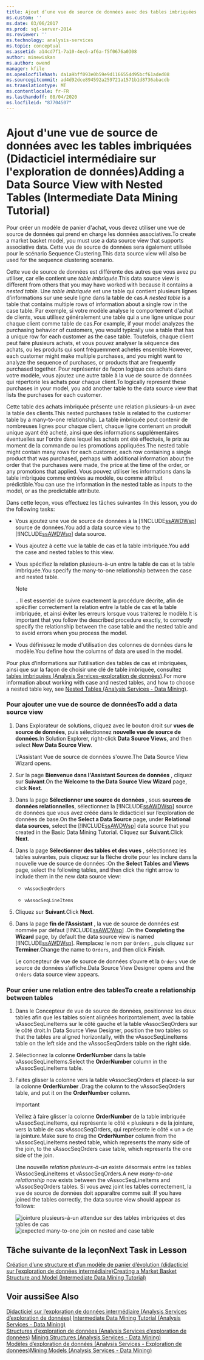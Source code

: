 ```yaml
---
title: Ajout d’une vue de source de données avec des tables imbriquées (didacticiel sur l’exploration de données intermédiaire) | Microsoft Docs
ms.custom: ''
ms.date: 03/06/2017
ms.prod: sql-server-2014
ms.reviewer: ''
ms.technology: analysis-services
ms.topic: conceptual
ms.assetid: a14cd7f1-7a10-4ec6-af6a-f5f0676a0308
author: minewiskan
ms.author: owend
manager: kfile
ms.openlocfilehash: da1a9bff093e0b59e9d1166554d95bcf61aded08
ms.sourcegitcommit: ad4d92dce894592a259721a1571b1d8736abacdb
ms.translationtype: MT
ms.contentlocale: fr-FR
ms.lasthandoff: 08/04/2020
ms.locfileid: "87704507"
---
```

# <a name="adding-a-data-source-view-with-nested-tables-intermediate-data-mining-tutorial"></a><span data-ttu-id="4c4d4-102">Ajout d'une vue de source de données avec les tables imbriquées (Didacticiel intermédiaire sur l'exploration de données)</span><span class="sxs-lookup"><span data-stu-id="4c4d4-102">Adding a Data Source View with Nested Tables (Intermediate Data Mining Tutorial)</span></span>
  <span data-ttu-id="4c4d4-103">Pour créer un modèle de panier d'achat, vous devez utiliser une vue de source de données qui prend en charge les données associatives.</span><span class="sxs-lookup"><span data-stu-id="4c4d4-103">To create a market basket model, you must use a data source view that supports associative data.</span></span> <span data-ttu-id="4c4d4-104">Cette vue de source de données sera également utilisée pour le scénario Sequence Clustering.</span><span class="sxs-lookup"><span data-stu-id="4c4d4-104">This data source view will also be used for the sequence clustering scenario.</span></span>  
  
 <span data-ttu-id="4c4d4-105">Cette vue de source de données est différente des autres que vous avez pu utiliser, car elle contient une *table imbriquée*.</span><span class="sxs-lookup"><span data-stu-id="4c4d4-105">This data source view is different from others that you may have worked with because it contains a *nested table*.</span></span> <span data-ttu-id="4c4d4-106">Une *table imbriquée* est une table qui contient plusieurs lignes d’informations sur une seule ligne dans la table de cas.</span><span class="sxs-lookup"><span data-stu-id="4c4d4-106">A *nested table* is a table that contains multiple rows of information about a single row in the case table.</span></span> <span data-ttu-id="4c4d4-107">Par exemple, si votre modèle analyse le comportement d'achat de clients, vous utilisez généralement une table qui a une ligne unique pour chaque client comme table de cas.</span><span class="sxs-lookup"><span data-stu-id="4c4d4-107">For example, if your model analyzes the purchasing behavior of customers, you would typically use a table that has a unique row for each customer as the case table.</span></span> <span data-ttu-id="4c4d4-108">Toutefois, chaque client peut faire plusieurs achats, et vous pouvez analyser la séquence des achats, ou les produits qui sont fréquemment achetés ensemble.</span><span class="sxs-lookup"><span data-stu-id="4c4d4-108">However, each customer might make multiple purchases, and you might want to analyze the sequence of purchases, or products that are frequently purchased together.</span></span> <span data-ttu-id="4c4d4-109">Pour représenter de façon logique ces achats dans votre modèle, vous ajoutez une autre table à la vue de source de données qui répertorie les achats pour chaque client.</span><span class="sxs-lookup"><span data-stu-id="4c4d4-109">To logically represent these purchases in your model, you add another table to the data source view that lists the purchases for each customer.</span></span>  
  
 <span data-ttu-id="4c4d4-110">Cette table des achats imbriquée présente une relation plusieurs-à-un avec la table des clients.</span><span class="sxs-lookup"><span data-stu-id="4c4d4-110">This nested purchases table is related to the customer table by a many-to-one relationship.</span></span> <span data-ttu-id="4c4d4-111">La table imbriquée peut contenir de nombreuses lignes pour chaque client, chaque ligne contenant un produit unique ayant été acheté, ainsi que des informations supplémentaires éventuelles sur l'ordre dans lequel les achats ont été effectués, le prix au moment de la commande ou les promotions appliquées.</span><span class="sxs-lookup"><span data-stu-id="4c4d4-111">The nested table might contain many rows for each customer, each row containing a single product that was purchased, perhaps with additional information about the order that the purchases were made, the price at the time of the order, or any promotions that applied.</span></span> <span data-ttu-id="4c4d4-112">Vous pouvez utiliser les informations dans la table imbriquée comme entrées au modèle, ou comme attribut prédictible.</span><span class="sxs-lookup"><span data-stu-id="4c4d4-112">You can use the information in the nested table as inputs to the model, or as the predictable attribute.</span></span>  
  
 <span data-ttu-id="4c4d4-113">Dans cette leçon, vous effectuez les tâches suivantes :</span><span class="sxs-lookup"><span data-stu-id="4c4d4-113">In this lesson, you do the following tasks:</span></span>  
  
-   <span data-ttu-id="4c4d4-114">Vous ajoutez une vue de source de données à la [!INCLUDE[ssAWDWsp](../includes/ssawdwsp-md.md)] source de données.</span><span class="sxs-lookup"><span data-stu-id="4c4d4-114">You add a data source view to the [!INCLUDE[ssAWDWsp](../includes/ssawdwsp-md.md)] data source.</span></span>  
  
-   <span data-ttu-id="4c4d4-115">Vous ajoutez à cette vue la table de cas et la table imbriquée.</span><span class="sxs-lookup"><span data-stu-id="4c4d4-115">You add the case and nested tables to this view.</span></span>  
  
-   <span data-ttu-id="4c4d4-116">Vous spécifiez la relation plusieurs-à-un entre la table de cas et la table imbriquée.</span><span class="sxs-lookup"><span data-stu-id="4c4d4-116">You specify the many-to-one relationship between the case and nested table.</span></span>  
  
    > [!NOTE]  
    >  <span data-ttu-id="4c4d4-117">.</span><span class="sxs-lookup"><span data-stu-id="4c4d4-117">.</span></span> <span data-ttu-id="4c4d4-118">Il est essentiel de suivre exactement la procédure décrite, afin de spécifier correctement la relation entre la table de cas et la table imbriquée, et ainsi éviter les erreurs lorsque vous traiterez le modèle.</span><span class="sxs-lookup"><span data-stu-id="4c4d4-118">It is important that you follow the described procedure exactly, to correctly specify the relationship between the case table and the nested table and to avoid errors when you process the model.</span></span>  
  
-   <span data-ttu-id="4c4d4-119">Vous définissez le mode d'utilisation des colonnes de données dans le modèle.</span><span class="sxs-lookup"><span data-stu-id="4c4d4-119">You define how the columns of data are used in the model.</span></span>  
  
 <span data-ttu-id="4c4d4-120">Pour plus d’informations sur l’utilisation des tables de cas et imbriquées, ainsi que sur la façon de choisir une clé de table imbriquée, consultez [tables imbriquées &#40;Analysis Services-exploration de données&#41;](../../2014/analysis-services/data-mining/nested-tables-analysis-services-data-mining.md).</span><span class="sxs-lookup"><span data-stu-id="4c4d4-120">For more information about working with case and nested tables, and how to choose a nested table key, see [Nested Tables &#40;Analysis Services - Data Mining&#41;](../../2014/analysis-services/data-mining/nested-tables-analysis-services-data-mining.md).</span></span>  
  
### <a name="to-add-a-data-source-view"></a><span data-ttu-id="4c4d4-121">Pour ajouter une vue de source de données</span><span class="sxs-lookup"><span data-stu-id="4c4d4-121">To add a data source view</span></span>  
  
1.  <span data-ttu-id="4c4d4-122">Dans Explorateur de solutions, cliquez avec le bouton droit sur **vues de source de données**, puis sélectionnez **nouvelle vue de source de données**.</span><span class="sxs-lookup"><span data-stu-id="4c4d4-122">In Solution Explorer, right-click **Data Source Views**, and then select **New Data Source View**.</span></span>  
  
     <span data-ttu-id="4c4d4-123">L'Assistant Vue de source de données s'ouvre.</span><span class="sxs-lookup"><span data-stu-id="4c4d4-123">The Data Source View Wizard opens.</span></span>  
  
2.  <span data-ttu-id="4c4d4-124">Sur la page **Bienvenue dans l'Assistant Sources de données** , cliquez sur **Suivant**.</span><span class="sxs-lookup"><span data-stu-id="4c4d4-124">On the **Welcome to the Data Source View Wizard** page, click **Next**.</span></span>  
  
3.  <span data-ttu-id="4c4d4-125">Dans la page **Sélectionner une source de données** , sous **sources de données relationnelles**, sélectionnez la [!INCLUDE[ssAWDWsp](../includes/ssawdwsp-md.md)] source de données que vous avez créée dans le didacticiel sur l’exploration de données de base.</span><span class="sxs-lookup"><span data-stu-id="4c4d4-125">On the **Select a Data Source** page, under **Relational data sources**, select the [!INCLUDE[ssAWDWsp](../includes/ssawdwsp-md.md)] data source that you created in the Basic Data Mining Tutorial.</span></span> <span data-ttu-id="4c4d4-126">Cliquez sur **Suivant**.</span><span class="sxs-lookup"><span data-stu-id="4c4d4-126">Click **Next**.</span></span>  
  
4.  <span data-ttu-id="4c4d4-127">Dans la page **Sélectionner des tables et des vues** , sélectionnez les tables suivantes, puis cliquez sur la flèche droite pour les inclure dans la nouvelle vue de source de données :</span><span class="sxs-lookup"><span data-stu-id="4c4d4-127">On the **Select Tables and Views** page, select the following tables, and then click the right arrow to include them in the new data source view:</span></span>  
  
    -   `vAssocSeqOrders`  
  
    -   `vAssocSeqLineItems`  
  
5.  <span data-ttu-id="4c4d4-128">Cliquez sur **Suivant**.</span><span class="sxs-lookup"><span data-stu-id="4c4d4-128">Click **Next**.</span></span>  
  
6.  <span data-ttu-id="4c4d4-129">Dans la page **fin de l’Assistant** , la vue de source de données est nommée par défaut [!INCLUDE[ssAWDWsp](../includes/ssawdwsp-md.md)] .</span><span class="sxs-lookup"><span data-stu-id="4c4d4-129">On the **Completing the Wizard** page, by default the data source view is named [!INCLUDE[ssAWDWsp](../includes/ssawdwsp-md.md)].</span></span> <span data-ttu-id="4c4d4-130">Remplacez le nom par `Orders` , puis cliquez sur **Terminer**.</span><span class="sxs-lookup"><span data-stu-id="4c4d4-130">Change the name to `Orders`, and then click **Finish**.</span></span>  
  
     <span data-ttu-id="4c4d4-131">Le concepteur de vue de source de données s’ouvre et la `Orders` vue de source de données s’affiche.</span><span class="sxs-lookup"><span data-stu-id="4c4d4-131">Data Source View Designer opens and the `Orders` data source view appears.</span></span>  
  
### <a name="to-create-a-relationship-between-tables"></a><span data-ttu-id="4c4d4-132">Pour créer une relation entre des tables</span><span class="sxs-lookup"><span data-stu-id="4c4d4-132">To create a relationship between tables</span></span>  
  
1.  <span data-ttu-id="4c4d4-133">Dans le Concepteur de vue de source de données, positionnez les deux tables afin que les tables soient alignées horizontalement, avec la table vAssocSeqLineItems sur le côté gauche et la table vAssocSeqOrders sur le côté droit.</span><span class="sxs-lookup"><span data-stu-id="4c4d4-133">In Data Source View Designer, position the two tables so that the tables are aligned horizontally, with the vAssocSeqLineItems table on the left side and the vAssocSeqOrders table on the right side.</span></span>  
  
2.  <span data-ttu-id="4c4d4-134">Sélectionnez la colonne **OrderNumber** dans la table vAssocSeqLineItems.</span><span class="sxs-lookup"><span data-stu-id="4c4d4-134">Select the **OrderNumber** column in the vAssocSeqLineItems table.</span></span>  
  
3.  <span data-ttu-id="4c4d4-135">Faites glisser la colonne vers la table vAssocSeqOrders et placez-la sur la colonne **OrderNumber** .</span><span class="sxs-lookup"><span data-stu-id="4c4d4-135">Drag the column to the vAssocSeqOrders table, and put it on the **OrderNumber** column.</span></span>  
  
    > [!IMPORTANT]  
    >  <span data-ttu-id="4c4d4-136">Veillez à faire glisser la colonne **OrderNumber** de la table imbriquée vAssocSeqLineItems, qui représente le côté « plusieurs » de la jointure, vers la table de cas vAssocSeqOrders, qui représente le côté « un » de la jointure.</span><span class="sxs-lookup"><span data-stu-id="4c4d4-136">Make sure to drag the **OrderNumber** column from the vAssocSeqLineItems nested table, which represents the many side of the join, to the vAssocSeqOrders case table, which represents the one side of the join.</span></span>  
  
     <span data-ttu-id="4c4d4-137">Une nouvelle *relation plusieurs-à-un* existe désormais entre les tables VAssocSeqLineItems et vAssocSeqOrders.</span><span class="sxs-lookup"><span data-stu-id="4c4d4-137">A new *many-to-one relationship* now exists between the vAssocSeqLineItems and vAssocSeqOrders tables.</span></span> <span data-ttu-id="4c4d4-138">Si vous avez joint les tables correctement, la vue de source de données doit apparaître comme suit :</span><span class="sxs-lookup"><span data-stu-id="4c4d4-138">If you have joined the tables correctly, the data source view should appear as follows:</span></span>  
  
     <span data-ttu-id="4c4d4-139">![jointure plusieurs-à-un attendue sur des tables imbriquées et des tables de cas](../../2014/tutorials/media/dsv-nestedjoin-illustration.gif "jointure plusieurs-à-un attendue sur des tables imbriquées et des tables de cas")</span><span class="sxs-lookup"><span data-stu-id="4c4d4-139">![expected many-to-one join on nested and case table](../../2014/tutorials/media/dsv-nestedjoin-illustration.gif "expected many-to-one join on nested and case table")</span></span>  
  
## <a name="next-task-in-lesson"></a><span data-ttu-id="4c4d4-140">Tâche suivante de la leçon</span><span class="sxs-lookup"><span data-stu-id="4c4d4-140">Next Task in Lesson</span></span>  
 [<span data-ttu-id="4c4d4-141">Création d’une structure et d’un modèle de panier d’évolution &#40;didacticiel sur l’exploration de données intermédiaire&#41;</span><span class="sxs-lookup"><span data-stu-id="4c4d4-141">Creating a Market Basket Structure and Model &#40;Intermediate Data Mining Tutorial&#41;</span></span>](../../2014/tutorials/creating-a-market-basket-structure-and-model-intermediate-data-mining-tutorial.md)  
  
## <a name="see-also"></a><span data-ttu-id="4c4d4-142">Voir aussi</span><span class="sxs-lookup"><span data-stu-id="4c4d4-142">See Also</span></span>  
 <span data-ttu-id="4c4d4-143">[Didacticiel sur l’exploration de données intermédiaire &#40;Analysis Services d’exploration de données&#41;](../../2014/tutorials/intermediate-data-mining-tutorial-analysis-services-data-mining.md) </span><span class="sxs-lookup"><span data-stu-id="4c4d4-143">[Intermediate Data Mining Tutorial &#40;Analysis Services - Data Mining&#41;](../../2014/tutorials/intermediate-data-mining-tutorial-analysis-services-data-mining.md) </span></span>  
 <span data-ttu-id="4c4d4-144">[Structures d’exploration de données &#40;Analysis Services d’exploration de données&#41;](../../2014/analysis-services/data-mining/mining-structures-analysis-services-data-mining.md) </span><span class="sxs-lookup"><span data-stu-id="4c4d4-144">[Mining Structures &#40;Analysis Services - Data Mining&#41;](../../2014/analysis-services/data-mining/mining-structures-analysis-services-data-mining.md) </span></span>  
 [<span data-ttu-id="4c4d4-145">Modèles d’exploration de données &#40;Analysis Services - Exploration de données&#41;</span><span class="sxs-lookup"><span data-stu-id="4c4d4-145">Mining Models &#40;Analysis Services - Data Mining&#41;</span></span>](../../2014/analysis-services/data-mining/mining-models-analysis-services-data-mining.md)  
  
  
